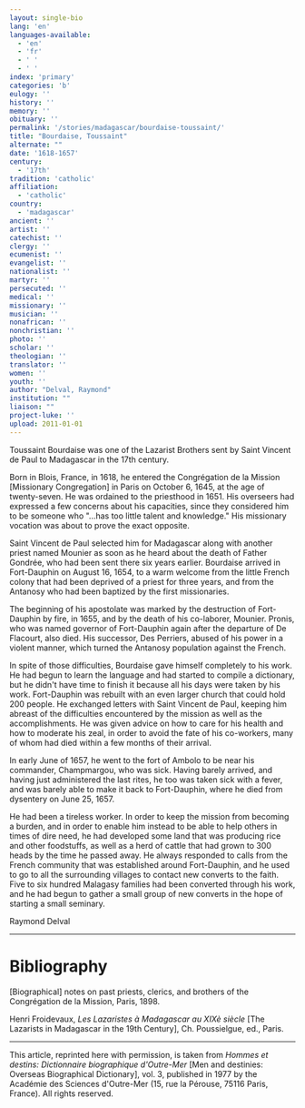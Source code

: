 ```yaml
---
layout: single-bio
lang: 'en'
languages-available:
  - 'en'
  - 'fr'
  - ' '
  - ' '
index: 'primary'
categories: 'b'
eulogy: ''
history: ''
memory: ''
obituary: ''
permalink: '/stories/madagascar/bourdaise-toussaint/'
title: "Bourdaise, Toussaint"
alternate: ""
date: '1618-1657'
century:
  - '17th'
tradition: 'catholic'
affiliation:
  - 'catholic'
country:
  - 'madagascar'
ancient: ''
artist: ''
catechist: ''
clergy: ''
ecumenist: ''
evangelist: ''
nationalist: ''
martyr: ''
persecuted: ''
medical: ''
missionary: ''
musician: ''
nonafrican: ''
nonchristian: ''
photo: ''
scholar: ''
theologian: ''
translator: ''
women: ''
youth: ''
author: "Delval, Raymond"
institution: ""
liaison: ""
project-luke: ''
upload: 2011-01-01
---
```




Toussaint Bourdaise was one of the Lazarist Brothers sent by Saint Vincent de Paul to Madagascar in the 17th century.

Born in Blois, France, in 1618, he entered the Congrégation de la Mission [Missionary Congregation] in Paris on October 6, 1645, at the age of twenty-seven. He was ordained to the priesthood in 1651. His overseers had expressed a few concerns about his capacities, since they considered him to be someone who "...has too little talent and knowledge." His missionary vocation was about to prove the exact opposite.

Saint Vincent de Paul selected him for Madagascar along with another priest named Mounier as soon as he heard about the death of Father Gondrée, who had been sent there six years earlier. Bourdaise arrived in Fort-Dauphin on August 16, 1654, to a warm welcome from the little French colony that had been deprived of a priest for three years, and from the Antanosy who had been baptized by the first missionaries.

The beginning of his apostolate was marked by the destruction of Fort-Dauphin by fire, in 1655, and by the death of his co-laborer, Mounier. Pronis, who was named governor of Fort-Dauphin again after the departure of De Flacourt, also died. His successor, Des Perriers, abused of his power in a violent manner, which turned the Antanosy population against the French.

In spite of those difficulties, Bourdaise gave himself completely to his work. He had begun to learn the language and had started to compile a dictionary, but he didn't have time to finish it because all his days were taken by his work. Fort-Dauphin was rebuilt with an even larger church that could hold 200 people. He exchanged letters with Saint Vincent de Paul, keeping him abreast of the difficulties encountered by the mission as well as the accomplishments. He was given advice on how to care for his health and how to moderate his zeal, in order to avoid the fate of his co-workers, many of whom had died within a few months of their arrival.

In early June of 1657, he went to the fort of Ambolo to be near his commander, Champmargou, who was sick. Having barely arrived, and having just administered the last rites, he too was taken sick with a fever, and was barely able to make it back to Fort-Dauphin, where he died from dysentery on June 25, 1657.

He had been a tireless worker. In order to keep the mission from becoming a burden, and in order to enable him instead to be able to help others in times of dire need, he had developed some land that was producing rice and other foodstuffs, as well as a herd of cattle that had grown to 300 heads by the time he passed away. He always responded to calls from the French community that was established around Fort-Dauphin, and he used to go to all the surrounding villages to contact new converts to the faith. Five to six hundred Malagasy families had been converted through his work, and he had begun to gather a small group of new converts in the hope of starting a small seminary.

Raymond Delval

---

# Bibliography

[Biographical] notes on past priests, clerics, and brothers of the Congrégation de la Mission, Paris, 1898.

Henri Froidevaux, *Les Lazaristes à Madagascar au XIXè siècle* [The Lazarists in Madagascar in the 19th Century], Ch. Poussielgue, ed., Paris.

---

This article, reprinted here with permission, is taken from *Hommes et destins: Dictionnaire biographique d'Outre-Mer* [Men and destinies: Overseas Biographical Dictionary], vol. 3, published in 1977 by the Académie des Sciences d'Outre-Mer (15, rue la Pérouse, 75116 Paris, France). All rights reserved.